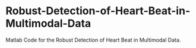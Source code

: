 # Robust-Detection-of-Heart-Beat-in-Multimodal-Data
Matlab Code for the Robust Detection of Heart Beat in Multimodal Data.
